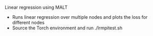 Linear regression using MALT

* Runs linear regression over multiple nodes and plots the loss for different nodes
* Source the Torch environment and run ./lrmpitest.sh

